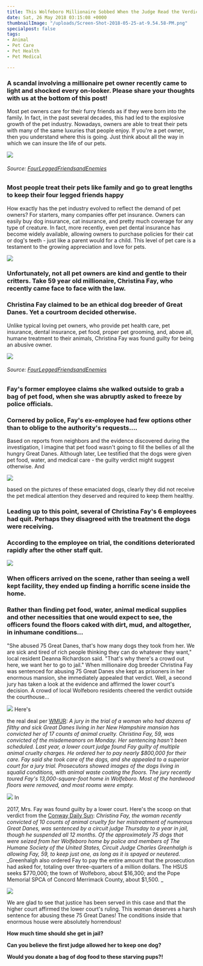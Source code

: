 ```yaml
---
title: This Wolfeboro Millionaire Sobbed When the Judge Read the Verdict
date: Sat, 26 May 2018 03:15:08 +0000
thumbnailImage: "/uploads/Screen-Shot-2018-05-25-at-9.54.58-PM.png"
specialpost: false
tags:
- Animal
- Pet Care
- Pet Health
- Pet Medical

---
```

### A scandal involving a millionaire pet owner recently came to light and shocked every on-looker. Please share your thoughts with us at the bottom of this post!

Most pet owners care for their furry friends as if they were born into the family. In fact, in the past several decades, this had led to the explosive growth of the pet industry. Nowadays, owners are able to treat their pets with many of the same luxuries that people enjoy. If you're a pet owner, then you understand where this is going. Just think about all the way in which we can insure the life of our pets. 

![](http://newsattorneys.staging.wpengine.com/wp-content/uploads/2018/05/Screen-Shot-2018-05-25-at-9.54.58-PM.png)

###### Source: [FourLeggedFriendsandEnemies](http://fourleggedfriendsandenemies.blogspot.com/2017/06/new-hampshire-tina-fay-is-arrested-and.html)

### Most people treat their pets like family and go to great lengths to keep their four legged friends happy

How exactly has the pet industry evolved to reflect the demand of pet owners? For starters, many companies offer pet insurance. Owners can easily buy dog insurance, cat insurance, and pretty much coverage for any type of creature. In fact, more recently, even pet dental insurance has become widely available, allowing owners to purchase policies for their cat or dog's teeth - just like a parent would for a child. This level of pet care is a testament to the growing appreciation and love for pets.

![](http://newsattorneys.staging.wpengine.com/wp-content/uploads/2018/05/TInaF.jpg)

### Unfortunately, not all pet owners are kind and gentle to their critters. Take 59 year old millionaire, Christina Fay, who recently came face to face with the law.

### Christina Fay claimed to be an ethical dog breeder of Great Danes. Yet a courtroom decided otherwise.

Unlike typical loving pet owners, who provide pet health care, pet insurance, dental insurance, pet food, proper pet grooming, and, above all, humane treatment to their animals, Christina Fay was found guilty for being an abusive owner. 

![](http://newsattorneys.staging.wpengine.com/wp-content/uploads/2018/05/TFAnimal.jpg)

###### Source: [FourLeggedFriendsandEnemies](http://fourleggedfriendsandenemies.blogspot.com/2017/06/new-hampshire-tina-fay-is-arrested-and.html)

### Fay's former employee claims she walked outside to grab a bag of pet food, when she was abruptly asked to freeze by police officials.

### Cornered by police, Fay's ex-employee had few options other than to oblige to the authority's requests....

Based on reports from neighbors and the evidence discovered during the investigation, I imagine that pet food wasn't going to fill the bellies of all the hungry Great Danes. Although later, Lee testified that the dogs were given pet food, water, and medical care - the guilty verdict might suggest otherwise. And 

![](http://newsattorneys.staging.wpengine.com/wp-content/uploads/2018/05/Screen-Shot-2018-05-29-at-3.53.55-AM.png) 

based on the pictures of these emaciated dogs, clearly they did not receive the pet medical attention they deserved and required to keep them healthy.

### Leading up to this point, several of Christina Fay's 6 employees had quit. Perhaps they disagreed with the treatment the dogs were receiving.

### According to the employee on trial, the conditions deteriorated rapidly after the other staff quit.

![](http://newsattorneys.staging.wpengine.com/wp-content/uploads/2018/05/JFay3.jpg)

### When officers arrived on the scene, rather than seeing a well kept facility, they ended up finding a horrific scene inside the home.

### Rather than finding pet food, water, animal medical supplies and other necessities that one would expect to see, the officers found the floors caked with dirt, mud, and altogether, in inhumane conditions...

"She abused 75 Great Danes, that's how many dogs they took from her. We are sick and tired of rich people thinking they can do whatever they want," local resident Deanna Richardson said. "That's why there's a crowd out here, we want her to go to jail." When millionaire dog breeder Christina Fay was sentenced for abusing 75 Great Danes she kept as prisoners in her enormous mansion, she immediately appealed that verdict. Well, a second jury has taken a look at the evidence and affirmed the lower court's decision. A crowd of local Wolfeboro residents cheered the verdict outside the courthouse... 

[![](http://sopawfect.wpengine.com/wp-content/uploads/2018/03/b-9.jpg)](http://sopawfect.wpengine.com/wp-content/uploads/2018/03/b-9.jpg) Here's 

the real deal per [WMUR](http://www.wmur.com/article/jury-convicts-woman-of-animal-cruelty-in-great-danes-case/19410498): _A jury in the trial of a woman who had dozens of filthy and sick Great Danes living in her New Hampshire mansion has convicted her of 17 counts of animal cruelty._ _Christina Fay, 59, was convicted of the misdemeanors on Monday. Her sentencing hasn't been scheduled._ _Last year, a lower court judge found Fay guilty of multiple animal cruelty charges. He ordered her to pay nearly $800,000 for their care. Fay said she took care of the dogs, and she appealed to a superior court for a jury trial._ _Prosecutors showed images of the dogs living in squalid conditions, with animal waste coating the floors._ _The jury recently toured Fay's 13,000-square-foot home in Wolfeboro. Most of the hardwood floors were removed, and most rooms were empty._ 

[![](http://sopawfect.wpengine.com/wp-content/uploads/2018/03/c-9.jpg)](http://sopawfect.wpengine.com/wp-content/uploads/2018/03/c-9.jpg) In 

2017, Mrs. Fay was found guilty by a lower court. Here's the scoop on that verdict from the [Conway Daily Sun](https://www.conwaydailysun.com/news/local/fay-gets-months-suspended-must-pay/article_a9c3a900-e669-11e7-b9da-cfd7942cc572.html): _Christina Fay, the woman recently convicted of 10 counts of animal cruelty for her mistreatment of numerous Great Danes, was sentenced by a circuit judge Thursday to a year in jail, though he suspended all 12 months._ _Of the approximately 75 dogs that were seized from her Wolfeboro home by police and members of The Humane Society of the United States, Circuit Judge Charles Greenhalgh is allowing Fay, 59, to keep just one, as long as it is spayed or neutered._ _Greenhalgh also ordered Fay to pay the entire amount that the prosecution had asked for, totaling over three-quarters of a million dollars. The HSUS seeks $770,000; the town of Wolfeboro, about $16,300; and the Pope Memorial SPCA of Concord Merrimack County, about $1,500. _ 

[![](http://sopawfect.wpengine.com/wp-content/uploads/2018/03/d-6.jpg)](http://sopawfect.wpengine.com/wp-content/uploads/2018/03/d-6.jpg) 

We are glad to see that justice has been served in this case and that the higher court affirmed the lower court's ruling. This woman deserves a harsh sentence for abusing these 75 Great Danes! The conditions inside that enormous house were absolutely horrendous!

**How much time should she get in jail?**

**Can you believe the first judge allowed her to keep one dog?**

**Would you donate a bag of dog food to these starving pups?!**